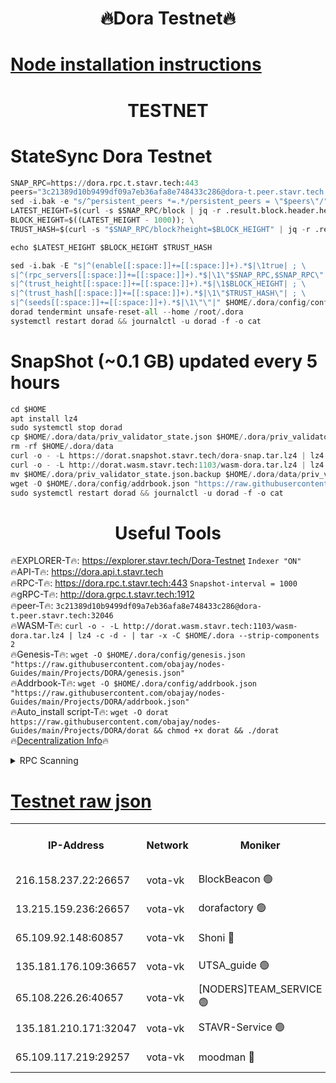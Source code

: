 <h1 align="center"> 🔥Dora Testnet🔥</h1>

[Node installation instructions](https://github.com/obajay/nodes-Guides/tree/main/Projects/DORA)
=

<h1 align="center"> TESTNET</h1>

# StateSync Dora Testnet
```python
SNAP_RPC=https://dora.rpc.t.stavr.tech:443
peers="3c21389d10b9499df09a7eb36afa8e748433c286@dora-t.peer.stavr.tech:32046"
sed -i.bak -e "s/^persistent_peers *=.*/persistent_peers = \"$peers\"/" $HOME/.dora/config/config.toml
LATEST_HEIGHT=$(curl -s $SNAP_RPC/block | jq -r .result.block.header.height); \
BLOCK_HEIGHT=$((LATEST_HEIGHT - 1000)); \
TRUST_HASH=$(curl -s "$SNAP_RPC/block?height=$BLOCK_HEIGHT" | jq -r .result.block_id.hash)

echo $LATEST_HEIGHT $BLOCK_HEIGHT $TRUST_HASH

sed -i.bak -E "s|^(enable[[:space:]]+=[[:space:]]+).*$|\1true| ; \
s|^(rpc_servers[[:space:]]+=[[:space:]]+).*$|\1\"$SNAP_RPC,$SNAP_RPC\"| ; \
s|^(trust_height[[:space:]]+=[[:space:]]+).*$|\1$BLOCK_HEIGHT| ; \
s|^(trust_hash[[:space:]]+=[[:space:]]+).*$|\1\"$TRUST_HASH\"| ; \
s|^(seeds[[:space:]]+=[[:space:]]+).*$|\1\"\"|" $HOME/.dora/config/config.toml
dorad tendermint unsafe-reset-all --home /root/.dora
systemctl restart dorad && journalctl -u dorad -f -o cat
```
# SnapShot (~0.1 GB) updated every 5 hours
```python
cd $HOME
apt install lz4
sudo systemctl stop dorad
cp $HOME/.dora/data/priv_validator_state.json $HOME/.dora/priv_validator_state.json.backup
rm -rf $HOME/.dora/data
curl -o - -L https://dorat.snapshot.stavr.tech/dora-snap.tar.lz4 | lz4 -c -d - | tar -x -C $HOME/.dora --strip-components 2
curl -o - -L http://dorat.wasm.stavr.tech:1103/wasm-dora.tar.lz4 | lz4 -c -d - | tar -x -C $HOME/.dora --strip-components 2
mv $HOME/.dora/priv_validator_state.json.backup $HOME/.dora/data/priv_validator_state.json
wget -O $HOME/.dora/config/addrbook.json "https://raw.githubusercontent.com/obajay/nodes-Guides/main/Projects/DORA/addrbook.json"
sudo systemctl restart dorad && journalctl -u dorad -f -o cat
```
 <h1 align="center"> Useful Tools</h1>
 
🔥EXPLORER-T🔥: https://explorer.stavr.tech/Dora-Testnet        `Indexer "ON"` \
🔥API-T🔥:      https://dora.api.t.stavr.tech \
🔥RPC-T🔥:      https://dora.rpc.t.stavr.tech:443              `Snapshot-interval = 1000` \
🔥gRPC-T🔥:     http://dora.grpc.t.stavr.tech:1912 \
🔥peer-T🔥:     `3c21389d10b9499df09a7eb36afa8e748433c286@dora-t.peer.stavr.tech:32046` \
🔥WASM-T🔥:     ```curl -o - -L http://dorat.wasm.stavr.tech:1103/wasm-dora.tar.lz4 | lz4 -c -d - | tar -x -C $HOME/.dora --strip-components 2``` \
🔥Genesis-T🔥:  ```wget -O $HOME/.dora/config/genesis.json "https://raw.githubusercontent.com/obajay/nodes-Guides/main/Projects/DORA/genesis.json"``` \
🔥Addrbook-T🔥: ```wget -O $HOME/.dora/config/addrbook.json "https://raw.githubusercontent.com/obajay/nodes-Guides/main/Projects/DORA/addrbook.json"``` \
🔥Auto_install script-T🔥:  `wget -O dorat https://raw.githubusercontent.com/obajay/nodes-Guides/main/Projects/DORA/dorat && chmod +x dorat && ./dorat` \
🔥[Decentralization Info](https://github.com/obajay/StateSync-snapshots/tree/main/Projects/Dora/Decentralization)🔥

<details>
<summary>RPC Scanning</summary>

<h2 align="center"> We scan nodes in real time every 4 hours. And we provide the final result of RPC endpoints.
We cannot influence the operation of these nodes in any way. </h2>


```python
If Voting Power is higher than 0 --> then the Node is a validator of the network and may be subject to attack and be a potential threat to the chain.
```
```python
We marked such validators with a red symbol
```

</details>

[Testnet raw json](https://rpc-check.dorat.stavr.tech/dorat/rpc-dorat-result.json)
=



<table><tr><th>IP-Address</th><th>Network</th><th>Moniker</th><th>Latest Block Height</th><th>Earliest Block Height</th><th>Catching Up</th><th>Tx Index</th><th>Voting Power</th><th>Scan Time</th></tr><tr><td>216.158.237.22:26657</td><td>vota-vk</td><td>BlockBeacon 🟢</td><td>518698</td><td>1</td><td>False</td><td>off</td><td>0</td><td>2024-01-23T14:11:43.402904191UTC</td></tr><tr><td>13.215.159.236:26657</td><td>vota-vk</td><td>dorafactory 🟢</td><td>518699</td><td>1</td><td>False</td><td>on</td><td>0</td><td>2024-01-23T14:11:49.645326096UTC</td></tr><tr><td>65.109.92.148:60857</td><td>vota-vk</td><td>Shoni 🔴</td><td>518700</td><td>1</td><td>False</td><td>on</td><td>13523969246846175</td><td>2024-01-23T14:11:52.380920569UTC</td></tr><tr><td>135.181.176.109:36657</td><td>vota-vk</td><td>UTSA_guide 🟢</td><td>518698</td><td>55501</td><td>False</td><td>on</td><td>0</td><td>2024-01-23T14:11:40.731996630UTC</td></tr><tr><td>65.108.226.26:40657</td><td>vota-vk</td><td>[NODERS]TEAM_SERVICE 🟢</td><td>518700</td><td>197001</td><td>False</td><td>on</td><td>0</td><td>2024-01-23T14:11:52.060525153UTC</td></tr><tr><td>135.181.210.171:32047</td><td>vota-vk</td><td>STAVR-Service 🟢</td><td>518699</td><td>314301</td><td>False</td><td>on</td><td>0</td><td>2024-01-23T14:11:48.273456144UTC</td></tr><tr><td>65.109.117.219:29257</td><td>vota-vk</td><td>moodman 🔴</td><td>518699</td><td>418699</td><td>False</td><td>off</td><td>9009100000000000</td><td>2024-01-23T14:11:45.788235096UTC</td></tr></table>

